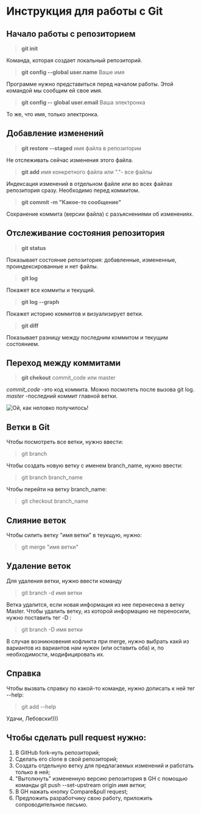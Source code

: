 # Инструкция для работы с Git
## Начало работы с репозиторием
> **git init**

Команда, которая создает локальный репозиторий.

 > **git config --global user.name** Ваше имя

Программе нужно представиться перед началом работы. Этой командой мы сообщим ей свое имя.

>**git config -- global user.email** Ваша электронка

То же, что имя, только электронка.

## Добавление изменений

> **git restore --staged** имя файла в репозитории

Не отслеживать сейчас изменения этого файла.

> **git add** имя конкретного файла или "."- все файлы

Индексация изменений в отдельном файле или во всех файлах репозитория сразу. Необходимо перед коммитом.

> **git commit -m "Какое-то сообщение"**

Сохранение коммита (версии файла) с разъяснениями об изменениях.

## Отслеживание состояния репозитория

> **git status**

Показывает состояние репозитория: добавленные, измененные, проиндексированные и нет файлы.

> **git log**

Покажет все коммиты и текущий.
>**git log --graph**

Покажет историю коммитов и визуализирует ветки.

> **git diff**

Показывает разницу между последним коммитом и текущим состоянием.

## Переход между коммитами

> **git chekout** commit_code или master

*commit_code*  -это код коммита. Можно посмотеть после вызова git log.
*master*  -последний коммит главной ветки. 

![Ой, как неловко получилось!](змий.jpg)

## Ветки в Git
Чтобы посмотреть все ветки, нужно ввести:
>git branch 

Чтобы создать новую ветку с именем branch_name, нужно ввести:
>git branch branch_name

Чтобы перейти на ветку branch_name:
>git checkout branch_name

## Слияние веток

Чтобы силить ветку "имя ветки" в теукщую, нужно:

>git merge "имя ветки"

## Удаление веток

Для удаления ветки, нужно ввести команду
>git branch -d имя ветки

Ветка удалится, если новая информация из нее перенесена в ветку Master. Чтобы удалить ветку, из которой информацию не переносили, нужно поставить тег -D :
>git branch -D имя ветки

В случае возникновения кофликта при merge, нужно выбрать какй из вариантов из вариантов нам нужен (или оставить оба) и, по необходимости, модифицировать их.

## Справка

Чтобы вызвать справку по какой-то команде, нужно дописать к ней тег --help:
>git add --help

Удачи, Лебовски!)))

## Чтобы сделать pull request нужно:
1. В GitHub fork-нуть репозиторий;
2. Сделать его clone в свой репозиторий;
3. Создать отдельную ветку для предлагаемых изменений и работать только в ней;
4. "Вытолкнуть" измененную версию репозитория в GH  с помощью команды git push --set-upstream origin *имя ветки*;
5. В GH нажать кнопку Compare&pull request;
5. Предложить разработчику свою работу, приложить сопроводительное письмо.
